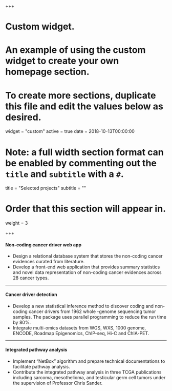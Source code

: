 +++
# Custom widget.
# An example of using the custom widget to create your own homepage section.
# To create more sections, duplicate this file and edit the values below as desired.
widget = "custom"
active = true
date = 2018-10-13T00:00:00

# Note: a full width section format can be enabled by commenting out the `title` and `subtitle` with a `#`.
title = "Selected projects"
subtitle = ""

# Order that this section will appear in.
weight = 3

+++

#### Non-coding cancer driver web app

* Design a relational database system that stores the non-coding cancer evidences curated from literature.     
* Develop a front-end web application that provides summary statistics and novel data representation of non-coding cancer evidences across 28 cancer types. 

---

#### Cancer driver detection

* Develop a new statistical inference method to discover coding and non-coding cancer drivers from 1962 whole -genome sequencing tumor samples. The package uses parallel programming to reduce the run time by 80%.      
* Integrate multi-omics datasets from WGS, WXS, 1000 genome, ENCODE, Roadmap Epigenomics, ChIP-seq, Hi-C and ChIA-PET. 


---

#### Integrated pathway analysis

* Implement “NetBox” algorithm and prepare technical documentations to facilitate pathway analysis. 
* Contribute the integrated pathway analysis in three TCGA publications including sarcoma, mesothelioma, and testicular germ cell tumors under the supervision of Professor Chris Sander.


